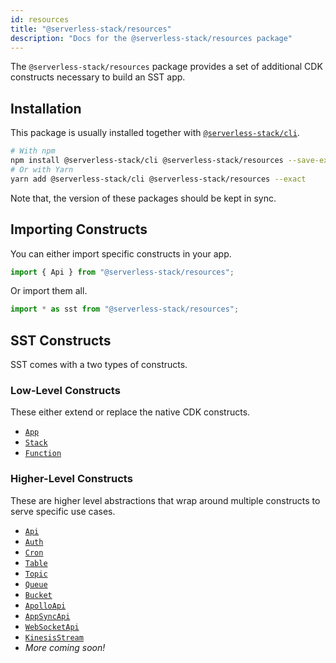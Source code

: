 ```yaml
---
id: resources
title: "@serverless-stack/resources"
description: "Docs for the @serverless-stack/resources package"
---
```


The `@serverless-stack/resources` package provides a set of additional CDK constructs necessary to build an SST app.

## Installation

This package is usually installed together with [`@serverless-stack/cli`](cli.md).

```bash
# With npm
npm install @serverless-stack/cli @serverless-stack/resources --save-exact
# Or with Yarn
yarn add @serverless-stack/cli @serverless-stack/resources --exact
```

Note that, the version of these packages should be kept in sync.

## Importing Constructs

You can either import specific constructs in your app.

```js
import { Api } from "@serverless-stack/resources";
```

Or import them all.

```js
import * as sst from "@serverless-stack/resources";
```

## SST Constructs

SST comes with a two types of constructs.

### Low-Level Constructs

These either extend or replace the native CDK constructs.

- [`App`](../constructs/App.md)
- [`Stack`](../constructs/Stack.md)
- [`Function`](../constructs/Function.md)

### Higher-Level Constructs

These are higher level abstractions that wrap around multiple constructs to serve specific use cases.

- [`Api`](../constructs/Api.md)
- [`Auth`](../constructs/Auth.md)
- [`Cron`](../constructs/Cron.md)
- [`Table`](../constructs/Table.md)
- [`Topic`](../constructs/Topic.md)
- [`Queue`](../constructs/Queue.md)
- [`Bucket`](../constructs/Bucket.md)
- [`ApolloApi`](../constructs/ApolloApi.md)
- [`AppSyncApi`](../constructs/AppSyncApi.md)
- [`WebSocketApi`](../constructs/WebSocketApi.md)
- [`KinesisStream`](../constructs/KinesisStream.md)
- _More coming soon!_
